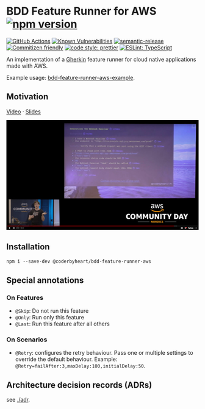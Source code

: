 # BDD Feature Runner for AWS [![npm version](https://img.shields.io/npm/v/@coderbyheart/bdd-feature-runner-aws.svg)](https://www.npmjs.com/package/@coderbyheart/bdd-feature-runner-aws)

[![GitHub Actions](https://github.com/coderbyheart/bdd-feature-runner-aws/workflows/Test%20and%20Release/badge.svg)](https://github.com/coderbyheart/bdd-feature-runner-aws/actions)
[![Known Vulnerabilities](https://snyk.io/test/github/coderbyheart/bdd-feature-runner-aws/badge.svg?targetFile=package.json)](https://snyk.io/test/github/coderbyheart/bdd-feature-runner-aws?targetFile=package.json)
[![semantic-release](https://img.shields.io/badge/%20%20%F0%9F%93%A6%F0%9F%9A%80-semantic--release-e10079.svg)](https://github.com/semantic-release/semantic-release)
[![Commitizen friendly](https://img.shields.io/badge/commitizen-friendly-brightgreen.svg)](http://commitizen.github.io/cz-cli/)
[![code style: prettier](https://img.shields.io/badge/code_style-prettier-ff69b4.svg)](https://github.com/prettier/prettier/)
[![ESLint: TypeScript](https://img.shields.io/badge/ESLint-TypeScript-blue.svg)](https://github.com/typescript-eslint/typescript-eslint)

An implementation of a [Gherkin](https://docs.cucumber.io/gherkin/) feature
runner for cloud native applications made with AWS.

Example usage:
[bdd-feature-runner-aws-example](https://github.com/coderbyheart/bdd-feature-runner-aws-example).

## Motivation

[Video](https://youtu.be/yt7oJ-To4kI) ·
[Slides](https://coderbyheart.com/it-does-not-run-on-my-machine/)

[![Video](./video.jpg)](https://youtu.be/yt7oJ-To4kI)

## Installation

    npm i --save-dev @coderbyheart/bdd-feature-runner-aws

## Special annotations

### On Features

- `@Skip`: Do not run this feature
- `@Only`: Run only this feature
- `@Last`: Run this feature after all others

### On Scenarios

- `@Retry`: configures the retry behaviour. Pass one or multiple settings to
  override the default behaviour. Example:
  `@Retry=failAfter:3,maxDelay:100,initialDelay:50`.

## Architecture decision records (ADRs)

see [./adr](./adr).
